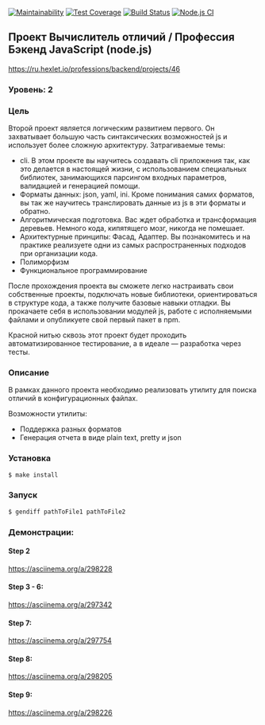 [![Maintainability](https://api.codeclimate.com/v1/badges/a99a88d28ad37a79dbf6/maintainability)](https://codeclimate.com/github/MrFSP/backend-project-lvl2/maintainability)
[![Test Coverage](https://api.codeclimate.com/v1/badges/16a429115cc91b51c51c/test_coverage)](https://codeclimate.com/github/MrFSP/backend-project-lvl2)
[![Build Status](https://travis-ci.org/MrFSP/backend-project-lvl2.svg?branch=master)](https://travis-ci.org/MrFSP/backend-project-lvl2)
[![Node.js CI](https://github.com/MrFSP/backend-project-lvl2/workflows/Node.js%20CI/badge.svg)](https://github.com/MrFSP/backend-project-lvl2/actions)

## Проект Вычислитель отличий / Профессия Бэкенд JavaScript (node.js)
https://ru.hexlet.io/professions/backend/projects/46

### Уровень: 2

### Цель

Второй проект является логическим развитием первого. Он захватывает большую часть синтаксических 
возможностей js и использует более сложную архитектуру. Затрагиваемые темы:

* cli. В этом проекте вы научитесь создавать cli приложения так, как это делается в настоящей 
жизни, с использованием специальных библиотек, занимающихся парсингом входных параметров, 
валидацией и генерацией помощи.
* Форматы данных: json, yaml, ini. Кроме понимания самих форматов, вы так же научитесь 
транслировать данные из js в эти форматы и обратно.
* Алгоритмическая подготовка. Вас ждет обработка и трансформация деревьев. Немного кода, 
кипятящего мозг, никогда не помешает.
* Архитектурные принципы: Фасад, Адаптер. Вы познакомитесь и на практике реализуете одни 
из самых распространенных подходов при организации кода.
* Полиморфизм
* Функциональное программирование

После прохождения проекта вы сможете легко настраивать свои собственные проекты, 
подключать новые библиотеки, ориентироваться в структуре кода, а также получите базовые 
навыки отладки. Вы прокачаете себя в использовании модулей js, работе с исполняемыми 
файлами и опубликуете свой первый пакет в npm.

Красной нитью сквозь этот проект будет проходить автоматизированное тестирование, а в идеале — 
разработка через тесты.

### Описание

В рамках данного проекта необходимо реализовать утилиту для поиска отличий 
в конфигурационных файлах.

Возможности утилиты:

* Поддержка разных форматов
* Генерация отчета в виде plain text, pretty и json

### Установка

```sh
$ make install
```

### Запуск

```sh
$ gendiff pathToFile1 pathToFile2

``` 

### Демонстрации:

#### Step 2

https://asciinema.org/a/298228

#### Step 3 - 6:

https://asciinema.org/a/297342

#### Step 7:

https://asciinema.org/a/297754

#### Step 8:

https://asciinema.org/a/298205

#### Step 9:

https://asciinema.org/a/298226
